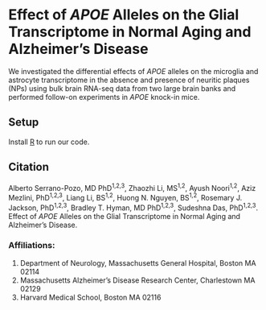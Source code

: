 # Effect of *APOE* Alleles on the Glial Transcriptome in Normal Aging and Alzheimer’s Disease
We investigated the differential effects of *APOE* alleles on the microglia and astrocyte transcriptome in the absence and presence of neuritic plaques (NPs) using bulk brain RNA-seq data from two large brain banks and performed follow-on experiments in *APOE* knock-in mice.

## **Setup**
Install [R](https://www.r-project.org/) to run our code.

## **Citation**
Alberto Serrano-Pozo, MD PhD<sup>1,2,3</sup>, Zhaozhi Li, MS<sup>1,2</sup>, Ayush Noori<sup>1,2</sup>, Aziz Mezlini, PhD<sup>1,2,3</sup>, Liang Li, BS<sup>1,2</sup>, Huong N. Nguyen, BS<sup>1,2</sup>, Rosemary J. Jackson, PhD<sup>1,2,3</sup>, Bradley T. Hyman, MD PhD<sup>1,2,3</sup>, Sudeshna Das, PhD<sup>1,2,3</sup>. Effect of *APOE* Alleles on the Glial Transcriptome in Normal Aging and Alzheimer’s Disease.

### Affiliations:
1. Department of Neurology, Massachusetts General Hospital, Boston MA 02114
2. Massachusetts Alzheimer’s Disease Research Center, Charlestown MA 02129
3. Harvard Medical School, Boston MA 02116